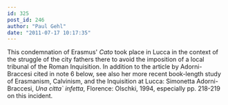 ```yaml
---
id: 325
post_id: 246
author: "Paul Gehl"
date: "2011-07-17 10:17:35"
---
```

This condemnation of Erasmus' <em>Cato</em> took place in Lucca in the context of the struggle of the city fathers there to avoid the imposition of a local tribunal of the Roman Inquisition. In addition to the article by Adorni-Braccesi cited in note 6 below, see also her more recent book-length study of Erasmanism, Calvinism, and the Inquisition at Lucca: Simonetta Adorni-Braccesi, <em>Una citta` infetta</em>, Florence: Olschki, 1994, especially pp. 218-219 on this incident.
